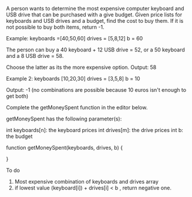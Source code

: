 A person wants to determine the most expensive computer keyboard and USB drive that can be purchased with a give budget. Given price lists for keyboards and USB drives and a budget, find the cost to buy them. If it is not possible to buy both items, return -1.

Example:
keyboards =[40,50,60]
drives = [5,8,12]
b = 60

The person can buy a 40 keyboard + 12 USB drive = 52, or a 50 keyboard and a 8 USB drive = 58.

Choose the latter as its the more expensive option.
Output: 58

Example 2:
keyboards [10,20,30]
drives = [3,5,8]
b = 10

Output: -1 (no combinations are possible because 10 euros isn't enough to get both)

Complete the getMoneySpent function in the editor below.

getMoneySpent has the following parameter(s):

int keyboards[n]: the keyboard prices
int drives[m]: the drive prices
int b: the budget

function getMoneySpent(keyboards, drives, b) {

}

To do

1. Most expensive combination of keyboards and drives array
2. if lowest value (keyboard[i]) + drives[i] < b , return negative one.
